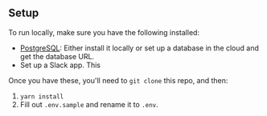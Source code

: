 ## Setup

To run locally, make sure you have the following installed:

- [PostgreSQL](https://www.postgresql.org/): Either install it locally or set up a database in the cloud and get the database URL.
- Set up a Slack app. This

Once you have these, you'll need to `git clone` this repo, and then:

1. `yarn install`
2. Fill out `.env.sample` and rename it to `.env`.
